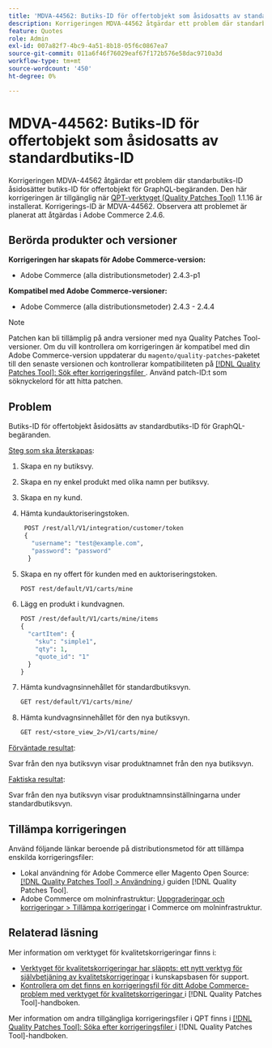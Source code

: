 ```yaml
---
title: 'MDVA-44562: Butiks-ID för offertobjekt som åsidosatts av standardbutiks-ID'
description: Korrigeringen MDVA-44562 åtgärdar ett problem där standarbutiks-ID åsidosätter butiks-ID för offertobjekt för GraphQL-begäranden. Den här korrigeringen är tillgänglig när [QPT-verktyget (Quality Patches Tool)](https://experienceleague.adobe.com/en/docs/commerce-operations/tools/quality-patches-tool/quality-patches-tool-to-self-serve-quality-patches) 1.1.16 är installerat. Korrigerings-ID är MDVA-44562. Observera att problemet är planerat att åtgärdas i Adobe Commerce 2.4.6.
feature: Quotes
role: Admin
exl-id: 007a82f7-4bc9-4a51-8b18-05f6c0867ea7
source-git-commit: 011a6f46f76029eaf67f172b576e58dac9710a3d
workflow-type: tm+mt
source-wordcount: '450'
ht-degree: 0%

---
```


# MDVA-44562: Butiks-ID för offertobjekt som åsidosatts av standardbutiks-ID

Korrigeringen MDVA-44562 åtgärdar ett problem där standarbutiks-ID åsidosätter butiks-ID för offertobjekt för GraphQL-begäranden. Den här korrigeringen är tillgänglig när [QPT-verktyget (Quality Patches Tool)](https://experienceleague.adobe.com/en/docs/commerce-operations/tools/quality-patches-tool/quality-patches-tool-to-self-serve-quality-patches) 1.1.16 är installerat. Korrigerings-ID är MDVA-44562. Observera att problemet är planerat att åtgärdas i Adobe Commerce 2.4.6.

## Berörda produkter och versioner

**Korrigeringen har skapats för Adobe Commerce-version:**

* Adobe Commerce (alla distributionsmetoder) 2.4.3-p1

**Kompatibel med Adobe Commerce-versioner:**

* Adobe Commerce (alla distributionsmetoder) 2.4.3 - 2.4.4

>[!NOTE]
>
>Patchen kan bli tillämplig på andra versioner med nya Quality Patches Tool-versioner. Om du vill kontrollera om korrigeringen är kompatibel med din Adobe Commerce-version uppdaterar du `magento/quality-patches`-paketet till den senaste versionen och kontrollerar kompatibiliteten på [[!DNL Quality Patches Tool]: Sök efter korrigeringsfiler ](https://experienceleague.adobe.com/en/docs/commerce-operations/tools/quality-patches-tool/quality-patches-tool-to-self-serve-quality-patches). Använd patch-ID:t som söknyckelord för att hitta patchen.

## Problem

Butiks-ID för offertobjekt åsidosätts av standardbutiks-ID för GraphQL-begäranden.

<u>Steg som ska återskapas</u>:

1. Skapa en ny butiksvy.
1. Skapa en ny enkel produkt med olika namn per butiksvy.
1. Skapa en ny kund.
1. Hämta kundauktoriseringstoken.

   ```GraphQL
    POST /rest/all/V1/integration/customer/token
    {
      "username": "test@example.com",
      "password": "password"
     }
   ```

1. Skapa en ny offert för kunden med en auktoriseringstoken.

   ```GraphQL
   POST rest/default/V1/carts/mine
   ```

1. Lägg en produkt i kundvagnen.

   ```GraphQL
   POST /rest/default/V1/carts/mine/items
   {
     "cartItem": {
       "sku": "simple1",
       "qty": 1,
       "quote_id": "1"
     }
   }
   ```

1. Hämta kundvagnsinnehållet för standardbutiksvyn.

   ```GraphQL
   GET rest/default/V1/carts/mine/
   ```

1. Hämta kundvagnsinnehållet för den nya butiksvyn.

   ```GraphQL
   GET rest/<store_view_2>/V1/carts/mine/
   ```

<u>Förväntade resultat</u>:

Svar från den nya butiksvyn visar produktnamnet från den nya butiksvyn.

<u>Faktiska resultat</u>:

Svar från den nya butiksvyn visar produktnamnsinställningarna under standardbutiksvyn.

## Tillämpa korrigeringen

Använd följande länkar beroende på distributionsmetod för att tillämpa enskilda korrigeringsfiler:

* Lokal användning för Adobe Commerce eller Magento Open Source: [[!DNL Quality Patches Tool] > Användning ](/help/tools/quality-patches-tool/usage.md) i guiden [!DNL Quality Patches Tool].
* Adobe Commerce om molninfrastruktur: [Uppgraderingar och korrigeringar > Tillämpa korrigeringar](https://experienceleague.adobe.com/docs/commerce-cloud-service/user-guide/develop/upgrade/apply-patches.html) i Commerce om molninfrastruktur.

## Relaterad läsning

Mer information om verktyget för kvalitetskorrigeringar finns i:

* [Verktyget för kvalitetskorrigeringar har släppts: ett nytt verktyg för självbetjäning av kvalitetskorrigeringar](https://experienceleague.adobe.com/en/docs/commerce-operations/tools/quality-patches-tool/quality-patches-tool-to-self-serve-quality-patches) i kunskapsbasen för support.
* [Kontrollera om det finns en korrigeringsfil för ditt Adobe Commerce-problem med verktyget för kvalitetskorrigeringar ](/help/tools/quality-patches-tool/patches-available-in-qpt/check-patch-for-magento-issue-with-magento-quality-patches.md) i [!DNL Quality Patches Tool]-handboken.

Mer information om andra tillgängliga korrigeringsfiler i QPT finns i [[!DNL Quality Patches Tool]: Söka efter korrigeringsfiler ](https://experienceleague.adobe.com/tools/commerce-quality-patches/index.html) i [!DNL Quality Patches Tool]-handboken.
